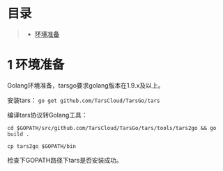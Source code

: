 # 目录
> * [环境准备](#chapter-1)

# 1 <a id="chapter-1"></a>环境准备

Golang环境准备，tarsgo要求golang版本在1.9.x及以上。

安装tars： `go get github.com/TarsCloud/TarsGo/tars`

编译tars协议转Golang工具：

```text
cd $GOPATH/src/github.com/TarsCloud/TarsGo/tars/tools/tars2go && go build . 

cp tars2go $GOPATH/bin
```

检查下GOPATH路径下tars是否安装成功。

